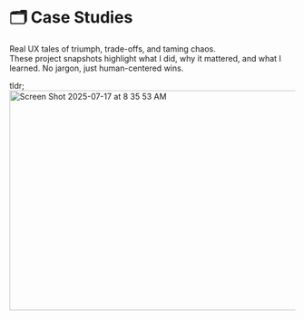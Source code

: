 # 🗂️ Case Studies

Real UX tales of triumph, trade-offs, and taming chaos.  
These project snapshots highlight what I did, why it mattered, and what I learned. No jargon, just human-centered wins.

tldr;<br>
<img width="796" height="388" alt="Screen Shot 2025-07-17 at 8 35 53 AM" src="https://github.com/user-attachments/assets/e6fa46bd-18d7-4376-bee4-7a239e66a4a4" />
